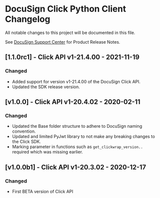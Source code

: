 # DocuSign Click Python Client Changelog
All notable changes to this project will be documented in this file.

See [DocuSign Support Center](https://support.docusign.com/en/releasenotes/) for Product Release Notes.

## [1.1.0rc1] - Click API v1-21.4.00 - 2021-11-19
### Changed
- Added support for version v1-21.4.00 of the DocuSign Click API.
- Updated the SDK release version.


## [v1.0.0] - Click API v1-20.4.02 - 2020-02-11
### Changed
- Updated the Base folder structure to adhere to DocuSign naming convention.
- Updated and limited PyJwt library to not make any breaking changes to the Click SDK.
- Marking parameter in functions such as `get_clickwrap_version..` required which was missing earlier.

## [v1.0.0b1] - Click API v1-20.3.02 - 2020-12-17
### Changed
- First BETA version of Click API